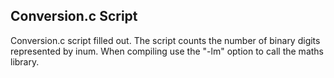 ## Conversion.c Script
Conversion.c script filled out. 
The script counts the number of binary digits represented by inum.
When compiling use the "-lm" option to call the maths library.
